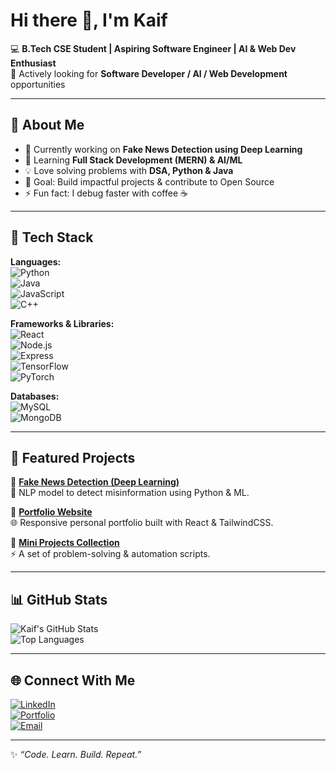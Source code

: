 # Hi there 👋, I'm Kaif  

💻 **B.Tech CSE Student | Aspiring Software Engineer | AI & Web Dev Enthusiast**  
🚀 Actively looking for **Software Developer / AI / Web Development** opportunities  

---

## 🚀 About Me
- 🔭 Currently working on **Fake News Detection using Deep Learning**  
- 🌱 Learning **Full Stack Development (MERN) & AI/ML**  
- 💡 Love solving problems with **DSA, Python & Java**  
- 🎯 Goal: Build impactful projects & contribute to Open Source  
- ⚡ Fun fact: I debug faster with coffee ☕  

---

## 🔧 Tech Stack

**Languages:**  
![Python](https://img.shields.io/badge/Python-3776AB?style=for-the-badge&logo=python&logoColor=white)  
![Java](https://img.shields.io/badge/Java-007396?style=for-the-badge&logo=java&logoColor=white)  
![JavaScript](https://img.shields.io/badge/JavaScript-323330?style=for-the-badge&logo=javascript&logoColor=F7DF1E)  
![C++](https://img.shields.io/badge/C++-00599C?style=for-the-badge&logo=cplusplus&logoColor=white)  

**Frameworks & Libraries:**  
![React](https://img.shields.io/badge/React-20232A?style=for-the-badge&logo=react&logoColor=61DAFB)  
![Node.js](https://img.shields.io/badge/Node.js-43853D?style=for-the-badge&logo=node.js&logoColor=white)  
![Express](https://img.shields.io/badge/Express.js-404D59?style=for-the-badge)  
![TensorFlow](https://img.shields.io/badge/TensorFlow-FF6F00?style=for-the-badge&logo=tensorflow&logoColor=white)  
![PyTorch](https://img.shields.io/badge/PyTorch-EE4C2C?style=for-the-badge&logo=pytorch&logoColor=white)  

**Databases:**  
![MySQL](https://img.shields.io/badge/MySQL-005C84?style=for-the-badge&logo=mysql&logoColor=white)  
![MongoDB](https://img.shields.io/badge/MongoDB-4EA94B?style=for-the-badge&logo=mongodb&logoColor=white)  

---

## 📌 Featured Projects

🔹 [**Fake News Detection (Deep Learning)**](https://github.com/Kaif0333/Fake-News-Detection)  
📰 NLP model to detect misinformation using Python & ML.  

🔹 [**Portfolio Website**](https://github.com/Kaif0333/Portfolio)  
🌐 Responsive personal portfolio built with React & TailwindCSS.  

🔹 [**Mini Projects Collection**](https://github.com/Kaif0333/Mini-Projects)  
⚡ A set of problem-solving & automation scripts.  

---

## 📊 GitHub Stats  

![Kaif's GitHub Stats](https://github-readme-stats.vercel.app/api?username=Kaif0333&show_icons=true&theme=tokyonight)  
![Top Languages](https://github-readme-stats.vercel.app/api/top-langs/?username=Kaif0333&layout=compact&theme=tokyonight)  

---

## 🌐 Connect With Me  

[![LinkedIn](https://img.shields.io/badge/LinkedIn-0A66C2?style=for-the-badge&logo=linkedin&logoColor=white)](https://www.linkedin.com/in/your-linkedin/)  
[![Portfolio](https://img.shields.io/badge/Portfolio-000000?style=for-the-badge&logo=react&logoColor=white)](https://your-portfolio-link.com)  
[![Email](https://img.shields.io/badge/Email-D14836?style=for-the-badge&logo=gmail&logoColor=white)](mailto:your-email@gmail.com)  

---
✨ _“Code. Learn. Build. Repeat.”_
